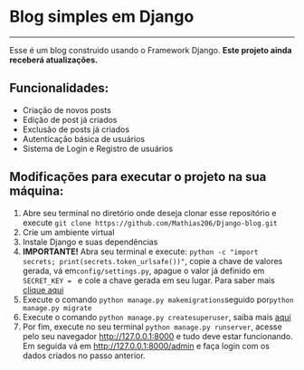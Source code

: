 # Blog simples em Django
- - - -
Esse é um blog construido usando o Framework Django. **Este projeto ainda receberá atualizações.**

## Funcionalidades:
- Criação de novos posts
- Edição de post já criados
- Exclusão de posts já criados
- Autenticação básica de usuários
- Sistema de Login e Registro de usuários
## Modificações para executar o projeto na sua máquina:
1. Abre seu terminal no diretório onde deseja clonar esse repositório e execute ```git clone https://github.com/Mathias206/Django-blog.git```
2. Crie um ambiente virtual
3. Instale Django e suas dependências
5. **IMPORTANTE!** Abra seu terminal e execute: ```python -c "import secrets; print(secrets.token_urlsafe())"```, copie a chave de valores gerada, vá em```config/settings.py```, apague o valor já definido em ```SECRET_KEY = ``` e cole a chave gerada em seu lugar. Para saber mais [clique aqui](https://docs.djangoproject.com/en/3.2/ref/settings/#secret-key)
6. Execute o comando ``` python manage.py makemigrations ```seguido por```python manage.py migrate ```
7. Execute o comando ```python manage.py createsuperuser```, saiba mais [aqui](https://docs.djangoproject.com/en/3.2/intro/tutorial02/#creating-an-admin-user)
8. Por fim, execute no seu terminal ```python manage.py runserver```, acesse pelo seu navegador http://127.0.0.1:8000 e tudo deve estar funcionando. Em seguida vá em http://127.0.0.1:8000/admin e faça login com os dados criados no passo anterior.
